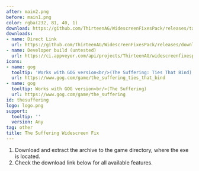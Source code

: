 ```yaml
---
after: main2.png
before: main1.png
color: rgba(232, 81, 40, 1)
download: https://github.com/ThirteenAG/WidescreenFixesPack/releases/tag/thesuffering
downloads:
- name: Direct Link
  url: https://github.com/ThirteenAG/WidescreenFixesPack/releases/download/thesuffering/TheSuffering.WidescreenFix.zip
- name: Developer build (untested)
  url: https://ci.appveyor.com/api/projects/ThirteenAG/widescreenfixespack/artifacts/TheSuffering.WidescreenFix.zip?branch=master
icons:
- name: gog
  tooltip: 'Works with GOG version<br/>(The Suffering: Ties That Bind)'
  url: https://www.gog.com/game/the_suffering_ties_that_bind
- name: gog
  tooltip: Works with GOG version<br/>(The Suffering)
  url: https://www.gog.com/game/the_suffering
id: thesuffering
logo: logo.png
support:
  tooltip: ''
  version: Any
tag: other
title: The Suffering Widescreen Fix
---
```


1. Download and extract the archive to the game directory, where the exe is located.
2. Check the download link below for all available features.
